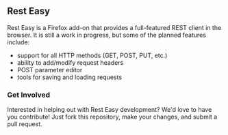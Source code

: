 ## Rest Easy

Rest Easy is a Firefox add-on that provides a full-featured REST client in the browser. It is still a work in progress, but some of the planned features include:

 - support for all HTTP methods (GET, POST, PUT, etc.)
 - ability to add/modify request headers
 - POST parameter editor
 - tools for saving and loading requests

### Get Involved

Interested in helping out with Rest Easy development? We'd love to have you contribute! Just fork this repository, make your changes, and submit a pull request.
